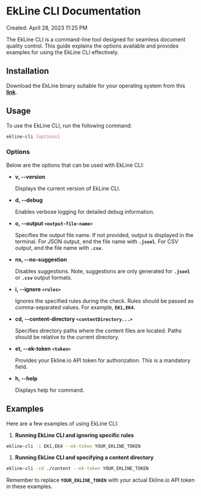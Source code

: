 # EkLine CLI Documentation

Created: April 28, 2023 11:25 PM

The EkLine CLI is a command-line tool designed for seamless document quality control. This guide explains the options available and provides examples for using the EkLine CLI effectively.

## **Installation**

Download the EkLine binary suitable for your operating system from this **[link](https://drive.google.com/drive/folders/11Z75YpLBNq8_EAw_5734YMOTopLwNj1a?usp=share_link)**.

## **Usage**

To use the EkLine CLI, run the following command:

```bash
ekline-cli [options]
```

### **Options**

Below are the options that can be used with EkLine CLI:

- **v, --version**
    
    Displays the current version of EkLine CLI.
    
- **d, --debug**
    
    Enables verbose logging for detailed debug information.
    
- **o, --output `<output-file-name>`**
    
    Specifies the output file name. If not provided, output is displayed in the terminal. For JSON output, end the file name with **`.jsonl`**. For CSV output, end the file name with **`.csv`**.
    
- **ns, --no-suggestion**
    
    Disables suggestions. Note, suggestions are only generated for **`.jsonl`** or **`.csv`** output formats.
    
- **i, --ignore `<rules>`**
    
    Ignores the specified rules during the check. Rules should be passed as comma-separated values. For example, **`EK1,EK4`**.
    
- **cd, --content-directory `<contentDirectory...>`**
    
    Specifies directory paths where the content files are located. Paths should be relative to the current directory.
    
- **et, --ek-token `<token>`**
    
    Provides your Ekline.io API token for authorization. This is a mandatory field.
    
- **h, --help**
    
    Displays help for command.
    

## **Examples**

Here are a few examples of using EkLine CLI:

1. **Running EkLine CLI and ignoring specific rules**

```bash
ekline-cli -i EK1,EK4 --ek-token YOUR_EKLINE_TOKEN
```

1. **Running EkLine CLI and specifying a content directory**

```bash
ekline-cli -cd ./content --ek-token YOUR_EKLINE_TOKEN
```

Remember to replace **`YOUR_EKLINE_TOKEN`** with your actual Ekline.io API token in these examples.